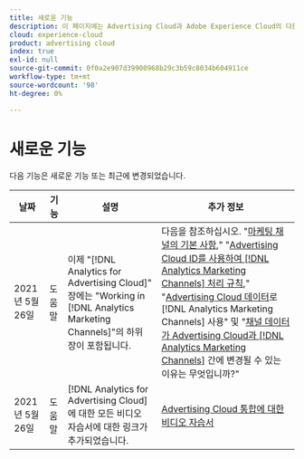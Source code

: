 ```yaml
---
title: 새로운 기능
description: 이 페이지에는 Advertising Cloud과 Adobe Experience Cloud의 다른 제품 및 서비스 간의 통합에 대한 업데이트가 나열됩니다.
cloud: experience-cloud
product: advertising cloud
index: true
exl-id: null
source-git-commit: 0f0a2e907d39900968b29c3b59c8034b604911ce
workflow-type: tm+mt
source-wordcount: '98'
ht-degree: 0%

---
```


# 새로운 기능

다음 기능은 새로운 기능 또는 최근에 변경되었습니다.

| 날짜 | 기능 | 설명 | 추가 정보 |
| ---- | ------- | ----------- | -------------------- |
| 2021년 5월 26일 | 도움말 | 이제 &quot;[!DNL Analytics for Advertising Cloud]&quot; 장에는 &quot;Working in [!DNL Analytics Marketing Channels]&quot;의 하위 장이 포함됩니다. | 다음을 참조하십시오. &quot;[마케팅 채널의 기본 사항](/help/integrations/analytics/marketing-channels/mc-overview.md),&quot; &quot;[Advertising Cloud ID를 사용하여 [!DNL Analytics Marketing Channels] 처리 규칙](/help/integrations/analytics/marketing-channels/mc-ids.md),&quot; &quot;[Advertising Cloud 데이터](/help/integrations/analytics/marketing-channels/mc-ac-data.md)로 [!DNL Analytics Marketing Channels] 사용&quot; 및 &quot;[채널 데이터가 Advertising Cloud과 [!DNL Analytics Marketing Channels]](/help/integrations/analytics/marketing-channels/mc-data-variances.md) 간에 변경될 수 있는 이유는 무엇입니까?&quot; |
| 2021년 5월 26일 | 도움말 | [!DNL Analytics for Advertising Cloud]에 대한 모든 비디오 자습서에 대한 링크가 추가되었습니다. | [Advertising Cloud 통합에 대한 비디오 자습서](https://experienceleague.adobe.com/docs/advertising-cloud-learn/tutorials/overview.html) |

<!-- At some point, just make this an overview page instead?

Adobe Advertising Cloud is integrated with the following Adobe Experience Cloud products:

* [Adobe Analytics](/help/integrations/analytics/overview.md)

* Adobe Audience Manager

* Adobe Campaign (Advertising Cloud Search only)

* Adobe Experience Cloud Device Co-op
 -->
